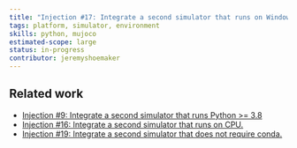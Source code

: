 ```yaml
---
title: "Injection #17: Integrate a second simulator that runs on Windows."
tags: platform, simulator, environment
skills: python, mujoco
estimated-scope: large
status: in-progress
contributor: jeremyshoemaker
---
```


## Related work

- [Injection #9: Integrate a second simulator that runs Python >= 3.8](./injection-9-integrate-a-second-simulator-that-runs-python-gte-38.md)
- [Injection #16: Integrate a second simulator that runs on CPU.](./injection-16-integrate-a-second-simulator-that-runs-on-cpu.md)
- [Injection #19: Integrate a second simulator that does not require conda.](./injection-19-integrate-a-second-simulator-that-does-not-require-conda.md)
